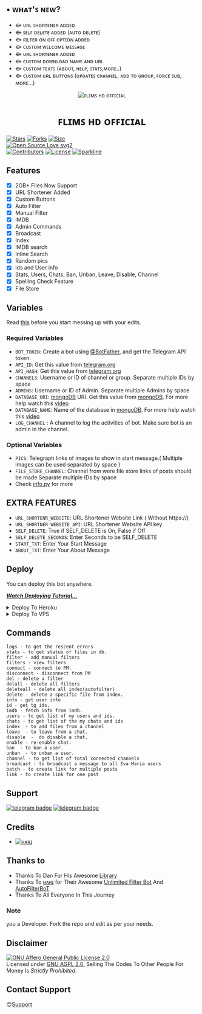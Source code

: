 ## • ᴡʜᴀᴛ'ꜱ ɴᴇᴡ?

- ⟴ ᴜʀʟ ꜱʜᴏʀᴛᴇɴᴇʀ ᴀᴅᴅᴇᴅ
- ⟴ ꜱᴇʟꜰ ᴅᴇʟᴇᴛᴇ ᴀᴅᴅᴇᴅ (ᴀᴜᴛᴏ ᴅᴇʟᴇᴛᴇ)
- ⟴ ꜰɪʟᴛᴇʀ ᴏɴ ᴏꜰꜰ ᴏᴘᴛɪᴏɴ ᴀᴅᴅᴇᴅ
- ⟴ ᴄᴜꜱᴛᴏᴍ ᴡᴇʟᴄᴏᴍᴇ ᴍᴇꜱꜱᴀɢᴇ
- ⟴ ᴜʀʟ ꜱʜᴏʀᴛᴇɴᴇʀ ᴀᴅᴅᴇᴅ
- ⟴ ᴄᴜꜱᴛᴏᴍ ᴅᴏᴡɴʟᴏᴀᴅ ɴᴀᴍᴇ ᴀɴᴅ ᴜʀʟ
- ⟴ ᴄᴜꜱᴛᴏᴍ ᴛᴇxᴛꜱ (ᴀʙᴏᴜᴛ, ʜᴇʟᴘ, ꜱᴛᴀᴛꜱ,ᴍᴏʀᴇ..)
- ⟴ ᴄᴜꜱᴛᴏᴍ ᴜʀʟ ʙᴜᴛᴛᴏɴꜱ (ᴜᴘᴅᴀᴛᴇꜱ ᴄʜᴀɴɴᴇʟ, ᴀᴅᴅ ᴛᴏ ɢʀᴏᴜᴘ, ꜰᴏʀᴄᴇ ꜱᴜʙ, ᴍᴏʀᴇ...)




<p align="center">
  <img src="https://telegra.ph/file/ec9211b2fb3203e1421d5.jpg" alt="ꜰʟɪᴍꜱ ʜᴅ ᴏꜰꜰɪᴄɪᴀʟ">
</p>
<h1 align="center">
  <b>ꜰʟɪᴍꜱ ʜᴅ ᴏꜰꜰɪᴄɪᴀʟ</b>
</h1>


[![Stars](https://img.shields.io/github/stars/EvamariaTG/EvaMaria?style=flat-square&color=yellow)](https://github.com/AM-ROBOTS/AdvAnurag/stargazers)
[![Forks](https://img.shields.io/github/forks/EvamariaTG/EvaMaria?style=flat-square&color=orange)](https://github.com/AM-ROBOTS/AdvAnurag/fork)
[![Size](https://img.shields.io/github/repo-size/EvamariaTG/EvaMaria?style=flat-square&color=green)](https://github.com/AM-ROBOTS/AdvAnurag/)   
[![Open Source Love svg2](https://badges.frapsoft.com/os/v2/open-source.svg?v=103)](https://github.com/AM-ROBOTS/AdvAnurag)   
[![Contributors](https://img.shields.io/github/contributors/EvamariaTG/EvaMaria?style=flat-square&color=green)](https://github.com/AM-ROBOTS/AdvAnurag/graphs/contributors)
[![License](https://img.shields.io/badge/License-AGPL-blue)](https://github.com/AM-ROBOTS/AdvAnurag/blob/main/LICENSE)
[![Sparkline](https://stars.medv.io/EvamariaTG/EvaMaria.svg)](https://stars.medv.io/EvamariaTG/EvaMaria)


## Features

- [x] 2GB+ Files Now Support
- [x] URL Shortener Added
- [x] Custom Buttons
- [x] Auto Filter
- [x] Manual Filter
- [x] IMDB
- [x] Admin Commands
- [x] Broadcast
- [x] Index
- [x] IMDB search
- [x] Inline Search
- [x] Random pics
- [x] ids and User info 
- [x] Stats, Users, Chats, Ban, Unban, Leave, Disable, Channel
- [x] Spelling Check Feature
- [x] File Store
## Variables

Read [this](https://telegram.dog/sources_cods) before you start messing up with your edits.

### Required Variables
* `BOT_TOKEN`: Create a bot using [@BotFather](https://telegram.dog/BotFather), and get the Telegram API token.
* `API_ID`: Get this value from [telegram.org](https://my.telegram.org/apps)
* `API_HASH`: Get this value from [telegram.org](https://my.telegram.org/apps)
* `CHANNELS`: Username or ID of channel or group. Separate multiple IDs by space
* `ADMINS`: Username or ID of Admin. Separate multiple Admins by space
* `DATABASE_URI`: [mongoDB](https://www.mongodb.com) URI. Get this value from [mongoDB](https://www.mongodb.com). For more help watch this [video](https://youtu.be/h9QjSSmk5tw)
* `DATABASE_NAME`: Name of the database in [mongoDB](https://www.mongodb.com). For more help watch this [video](https://youtu.be/h9QjSSmk5tw)
* `LOG_CHANNEL` : A channel to log the activities of bot. Make sure bot is an admin in the channel.
### Optional Variables
* `PICS`: Telegraph links of images to show in start message.( Multiple images can be used separated by space )
* `FILE_STORE_CHANNEL`: Channel from were file store links of posts should be made.Separate multiple IDs by space
* Check [info.py](https://github.com/AM-ROBOTS/AdvAnurag/blob/main/info.py) for more
## EXTRA FEATURES
* `URL_SHORTENR_WEBSITE`: URL Shortener Website Link ( Without https://)
* `URL_SHORTNER_WEBSITE_API`: URL Shortener Website API key
* `SELF_DELETE`: True if SELF_DELETE is On, False if Off
* `SELF_DELETE_SECONDS`: Enter Seconds to be SELF_DELETE 
* `START_TXT`: Enter Your Start Message
* `ABOUT_TXT`: Enter Your About Message 


## Deploy
You can deploy this bot anywhere.

<i>**[Watch Deploying Tutorial...](https://youtu.be/RWs6sh8m2Uk)**</i>

<details><summary>Deploy To Heroku</summary>
<p>
<br>
<a href="https://heroku.com/deploy?template=https://github.com/thormaxm/vpsf">
  <img src="https://www.herokucdn.com/deploy/button.svg" alt="Deploy">
</a>
</p>
</details>

<details><summary>Deploy To VPS</summary>
<p>
<pre>
git clone https://github.com/thormaxm/vpsf
# Install Packages
pip3 install -U -r requirements.txt
Edit info.py with variables as given below then run bot
python3 bot.py
</pre>
</p>
</details>


## Commands
```
logs - to get the rescent errors
stats - to get status of files in db.
filter - add manual filters
filters - view filters
connect - connect to PM.
disconnect - disconnect from PM
del - delete a filter
delall - delete all filters
deleteall - delete all index(autofilter)
delete - delete a specific file from index.
info - get user info
id - get tg ids.
imdb - fetch info from imdb.
users - to get list of my users and ids.
chats - to get list of the my chats and ids 
index  - to add files from a channel
leave  - to leave from a chat.
disable  -  do disable a chat.
enable - re-enable chat.
ban  - to ban a user.
unban  - to unban a user.
channel - to get list of total connected channels
broadcast - to broadcast a message to all Eva Maria users
batch - to create link for multiple posts
link - to create link for one post
```
## Support
[![telegram badge](https://img.shields.io/badge/Telegram-Group-30302f?style=flat&logo=telegram)](https://telegram.dog/sources_cods)
[![telegram badge](https://img.shields.io/badge/Telegram-Channel-30302f?style=flat&logo=telegram)](https://telegram.dog/MOVIES_ZILAA)

## Credits 
* [![ʜᴀʀɪ](https://img.shields.io/static/v1?label=EvaMaria&message=devs&color=critical)](https://telegram.dog/sources_cods)


## Thanks to 
 - Thanks To Dan For His Awesome [Library](https://github.com/pyrogram/pyrogram)
 - Thanks To [ʜᴀʀɪ](https://telegram.dog/gurubhai11) for Their Awesome [Unlimited Filter Bot](https://t.me/BetterFilters_Ro_Bot) And [AutoFilterBoT](https://github.com/am-robots/Anurag)
 - Thanks To All Everyone In This Journey

### Note

you a Developer.
Fork the repo and edit as per your needs.

## Disclaimer
[![GNU Affero General Public License 2.0](https://www.gnu.org/graphics/agplv3-155x51.png)](https://www.gnu.org/licenses/agpl-3.0.en.html#header)    
Licensed under [GNU AGPL 2.0.](https://github.com/AM-ROBOTS/AdvAnurag/blob/main/LICENSE)
Selling The Codes To Other People For Money Is *Strictly Prohibited*.

## Contact Support 
🙃[Support](https://telegram.dog/Technical_Help_Support_Bot)
